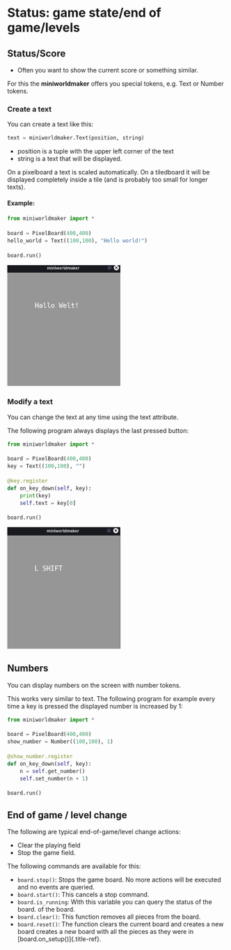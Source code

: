 # Status: game state/end of game/levels

## Status/Score

- Often you want to show the current score or something similar.

For this the **miniworldmaker** offers you special tokens, e.g.
Text or Number tokens.

### Create a text

You can create a text like this:

``` python
text = miniworldmaker.Text(position, string)
```

- position is a tuple with the upper left corner of the text
- string is a text that will be displayed.

On a pixelboard a text is scaled automatically.
On a tiledboard it will be displayed completely inside a tile
(and is probably too small for longer texts).

#### Example:

``` python
from miniworldmaker import *

board = PixelBoard(400,400)
hello_world = Text((100,100), "Hello world!")

board.run()
```

<img src="../_images/text1.png" width=260px alt="Texts"/>

### Modify a text

You can change the text at any time using the text attribute.

The following program always displays the last pressed button:

``` python
from miniworldmaker import *

board = PixelBoard(400,400)
key = Text((100,100), "")

@key.register
def on_key_down(self, key):
    print(key)
    self.text = key[0]

board.run()
```

<img src="../_images/text2.png" width=260px alt="Texts and Events"/>

## Numbers

You can display numbers on the screen with number tokens.

This works very similar to text. The following program for example
every time a key is pressed the displayed number is increased by 1:

``` python
from miniworldmaker import *

board = PixelBoard(400,400)
show_number = Number((100,100), 1)

@show_number.register
def on_key_down(self, key):
    n = self.get_number()
    self.set_number(n + 1)

board.run()
```



## End of game / level change

The following are typical end-of-game/level change actions:

- Clear the playing field
- Stop the game field.

The following commands are available for this:

- `board.stop()`: Stops the game board. No more actions will be executed
    and no events are queried.
- `board.start()`: This cancels a stop command.
- `board.is_running`: With this variable you can query the status of the board.
    of the board.
- `board.clear()`: This function removes all pieces from the board.
- `board.reset()`: The function clears the current board and creates a new board
    creates a new board with all the pieces as they were in
    [board.on_setup()]{.title-ref}.


